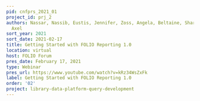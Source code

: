 ```yaml
---
pid: cnfprs_2021_01
project_id: prj_2
authors: Nassar, Nassib, Eustis, Jennifer, Zoss, Angela, Beltaine, Sharon, and Dörrer,
  Axel
sort_year: 2021
sort_date: 2021-02-17
title: Getting Started with FOLIO Reporting 1.0
location: virtual
host: FOLIO Forum
pres_date: February 17, 2021
type: Webinar
pres_url: https://www.youtube.com/watch?v=kRz34WsZxFk
label: Getting Started with FOLIO Reporting 1.0
order: '02'
project: library-data-platform-query-development
---
```

